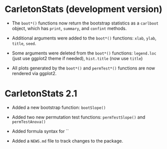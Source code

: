 # CarletonStats (development version)

* The `boot*()` functions now return the bootstrap statistics as a `carlboot` object, which has `print`, `summary`, and `confint` methods.

* Additional arguments were added to the `boot*()` functions: `xlab`, `ylab`, `title`, `seed`.

* Some arguments were deleted from the `boot*()` functions: `legend.loc` (just use ggplot2 theme if needed), `hist.title` (now use `title`)

* All plots generated by the `boot*()` and `permTest*()` functions are now rendered via ggplot2.

# CarletonStats 2.1

* Added a new bootstrap function: `bootSlope()`

* Added two new permutation test functions: `permTestSlope()` and `permTestAnova()`

* Added formula syntax for ``

* Added a `NEWS.md` file to track changes to the package.
